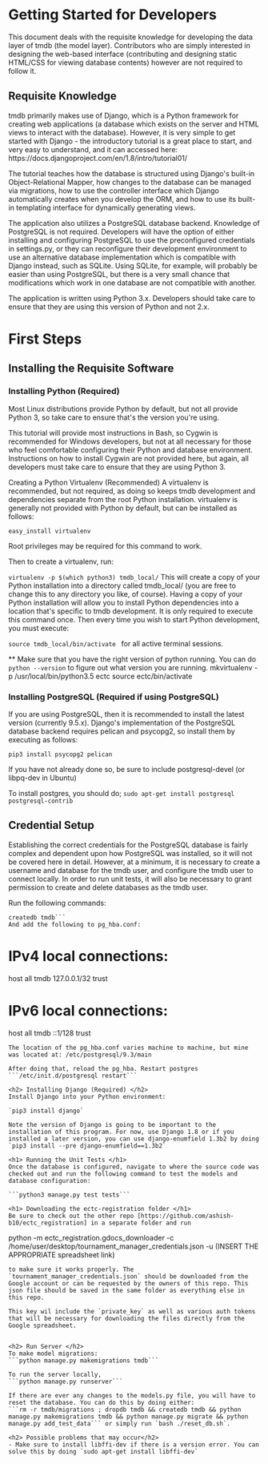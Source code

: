 <h1> Getting Started for Developers </h1>

This document deals with the requisite knowledge for developing the data layer of tmdb (the model layer). Contributors who are simply interested in designing the web-based interface (contributing and designing static HTML/CSS for viewing database contents) however are not required to follow it.

<h2> Requisite Knowledge </h2>
tmdb primarily makes use of Django, which is a Python framework for creating web applications (a database which exists on the server and HTML views to interact with the database). However, it is very simple to get started with Django - the introductory tutorial is a great place to start, and very easy to understand, and it can accessed here: https://docs.djangoproject.com/en/1.8/intro/tutorial01/

The tutorial teaches how the database is structured using Django's built-in Object-Relational Mapper, how changes to the database can be managed via migrations, how to use the controller interface which Django automatically creates when you develop the ORM, and how to use its built-in templating interface for dynamically generating views.

The application also utilizes a PostgreSQL database backend. Knowledge of PostgreSQL is not required. Developers will have the option of either installing and configuring PostgreSQL to use the preconfigured credentials in settings.py, or they can reconfigure their development environment to use an alternative database implementation which is compatible with Django instead, such as SQLite. Using SQLite, for example, will probably be easier than using PostgreSQL, but there is a very small chance that modifications which work in one database are not compatible with another.

The application is written using Python 3.x. Developers should take care to ensure that they are using this version of Python and not 2.x.

<h1> First Steps</h1>
<h2> Installing the Requisite Software </h2> 
<h3> Installing Python (Required) </h3>
Most Linux distributions provide Python by default, but not all provide Python 3, so take care to ensure that's the version you're using.

This tutorial will provide most instructions in Bash, so Cygwin is recommended for Windows developers, but not at all necessary for those who feel comfortable configuring their Python and database environment. Instructions on how to install Cygwin are not provided here, but again, all developers must take care to ensure that they are using Python 3.

Creating a Python Virtualenv (Recommended)
A virtualenv is recommended, but not required, as doing so keeps tmdb development and dependencies separate from the root Python installation. virtualenv is generally not provided with Python by default, but can be installed as follows:

```easy_install virtualenv``` 

Root privileges may be required for this command to work.

Then to create a virtualenv, run:

```virtualenv -p $(which python3) tmdb_local/```
This will create a copy of your Python installation into a directory called tmdb_local/ (you are free to change this to any directory you like, of course). Having a copy of your Python installation will allow you to install Python dependencies into a location that's specific to tmdb development. It is only required to execute this command once. Then every time you wish to start Python development, you must execute:

```source tmdb_local/bin/activate ``` 
for all active terminal sessions.

** Make sure that you have the right version of python running. You can do 
```python --version``` 
to figure out what version you are running. 
mkvirtualenv -p /usr/local/bin/python3.5 ectc
source ectc/bin/activate

<h3> Installing PostgreSQL (Required if using PostgreSQL) </h3>
If you are using PostgreSQL, then it is recommended to install the latest version (currently 9.5.x). Django's implementation of the PostgreSQL database backend requires pelican and psycopg2, so install them by executing as follows:

```pip3 install psycopg2 pelican```

If you have not already done so, be sure to include postgresql-devel (or libpq-dev in Ubuntu)

To install postgres, you should do;
```sudo apt-get install postgresql postgresql-contrib```

<h2> Credential Setup </h2>

Establishing the correct credentials for the PostgreSQL database is fairly complex and dependent upon how PostgreSQL was installed, so it will not be covered here in detail. However, at a minimum, it is necessary to create a username and database for the tmdb user, and configure the tmdb user to connect locally. In order to run unit tests, it will also be necessary to grant permission to create and delete databases as the tmdb user.


Run the following commands:

```createuser tmdb -d
createdb tmdb``` 
And add the following to pg_hba.conf:
```
# IPv4 local connections:
host    all             tmdb            127.0.0.1/32            trust
# IPv6 local connections:
host    all             tmdb            ::1/128                 trust
```
The location of the pg_hba.conf varies machine to machine, but mine was located at: /etc/postgresql/9.3/main

After doing that, reload the pg_hba. Restart postgres 
```/etc/init.d/postgresql restart```

<h2> Installing Django (Required) </h2>
Install Django into your Python environment:

`pip3 install django`

Note the version of Django is going to be important to the installation of this program. For now, use Django 1.8 or if you installed a later version, you can use django-enumfield 1.3b2 by doing `pip3 install --pre django-enumfield==1.3b2`

<h1> Running the Unit Tests </h1>
Once the database is configured, navigate to where the source code was checked out and run the following command to test the models and database configuration:

```python3 manage.py test tests``` 

<h1> Downloading the ectc-registration folder </h1>
Be sure to check out the other repo [https://github.com/ashish-b10/ectc_registration] in a separate folder and run 
```
python -m ectc_registration.gdocs_downloader -c /home/user/desktop/tournament_manager_credentials.json -u (INSERT THE APPROPRIATE spreadsheet link)
```
to make sure it works properly. The `tournament_manager_credentials.json` should be downloaded from the Google account or can be requested by the owners of this repo. This json file should be saved in the same folder as everything else in this repo.

This key wil include the `private_key` as well as various auth tokens that will be necessary for downloading the files directly from the Google spreadsheet.


<h2> Run Server </h2>
To make model migrations: 
```python manage.py makemigrations tmdb``` 

To run the server locally,
```python manage.py runserver```

If there are ever any changes to the models.py file, you will have to reset the database. You can do this by doing either: 
```rm -r tmdb/migrations ; dropdb tmdb && createdb tmdb && python manage.py makemigrations tmdb && python manage.py migrate && python manage.py add_test_data``` or simply run `bash ./reset_db.sh`.

<h2> Possible problems that may occur</h2>
- Make sure to install libffi-dev if there is a version error. You can solve this by doing `sudo apt-get install libffi-dev`
